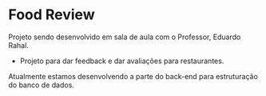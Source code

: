 # Food Review

Projeto sendo desenvolvido em sala de aula com o Professor, Eduardo Rahal.

- Projeto para dar feedback e dar avaliações para restaurantes.

Atualmente estamos desenvolvendo a parte do back-end para estruturação do banco de dados.